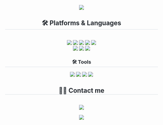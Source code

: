 <div align= "center">
    <img src="https://capsule-render.vercel.app/api?type=waving&color=0:f8afaf,100:85baff&height=240&text=Hwangbo%20Jaeyun&animation=&fontColor=ffffff&fontSize=50" />
</div>

<div align= "center"> 
    <h2 style="border-bottom: 1px solid #d8dee4; color: #282d33;"> 🛠️ Platforms & Languages </h2> 
    <br> 
    <div style="margin: 0 auto; text-align: center;" align= "center"> 
        <!-- Languages -->
        <img src="https://img.shields.io/badge/HTML5-E34F26?style=for-the-badge&logo=HTML5&logoColor=white">
        <img src="https://img.shields.io/badge/CSS3-1572B6?style=for-the-badge&logo=CSS3&logoColor=white">
        <img src="https://img.shields.io/badge/Javascript-F7DF1E?style=for-the-badge&logo=Javascript&logoColor=white">
        <img src="https://img.shields.io/badge/Python-3776AB?style=for-the-badge&logo=Python&logoColor=white">
        <img src="https://img.shields.io/badge/MySQL-4479A1?style=for-the-badge&logo=MySQL&logoColor=white">
        <br/>
        <!-- Frameworks -->
        <img src="https://img.shields.io/badge/Bootstrap-7952B3?style=for-the-badge&logo=Bootstrap&logoColor=white">
        <img src="https://img.shields.io/badge/Tensorflow-FF6F00?style=for-the-badge&logo=Tensorflow&logoColor=white">
        <img src="https://img.shields.io/badge/Flask-000000?style=for-the-badge&logo=Flask&logoColor=white">
        <br/>
        <h3 style="border-bottom: 1px solid #d8dee4; color: #282d33;"> 🛠️ Tools </h3> 
        <!-- Tools -->
        <img src="https://img.shields.io/badge/Github-181717?style=for-the-badge&logo=Github&logoColor=white">
        <img src="https://img.shields.io/badge/Notion-000000?style=for-the-badge&logo=Notion&logoColor=white">
        <img src="https://img.shields.io/badge/Vercel-000000?style=for-the-badge&logo=Vercel&logoColor=white">
        <img src="https://img.shields.io/badge/AWS EC2-232F3E?style=for-the-badge&logo=amazonec2&logoColor=white">
        <br/>
    </div>
</div>

<div align= "center">
    <h2 style="border-bottom: 1px solid #d8dee4; color: #282d33;"> 🧑‍💻 Contact me </h2> 
    <br> 
    <div align= "center"> 
        <a href=mailto:woyun.0p@gmail.com> 
            <img src="https://img.shields.io/badge/woyun.0p@gmail.com-EA4335?style=for-the-badge&logo=Gmail&logoColor=white&link=mailto:woyun.0p@gmail.com"> 
        </a>
    </div>  
    <br> 
    <div align= "center"> 
            <img src="https://hits.seeyoufarm.com/api/count/incr/badge.svg?url=https%3A%2F%2Fgithub.com%2Fsty0133%2F&count_bg=%23000000&title_bg=%23000000&icon=github.svg&icon_color=%23FFFFFF&title=GitHub&edge_flat=false"/>
        </a>
    </div> 
</div>
